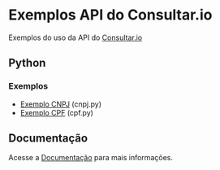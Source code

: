 # Exemplos API do Consultar.io

Exemplos do uso da API do [Consultar.io](https://consultar.io/?utm_source=github&utm_medium=readme&utm_campaign=api)

## Python

### Exemplos

- [Exemplo CNPJ](/python/cnpj.py) (cnpj.py)
- [Exemplo CPF](/python/cpf.py) (cpf.py)

## Documentação

Acesse a [Documentação](https://consultar.dev/?utm_source=github&utm_medium=readme&utm_campaign=api) para mais informações.
